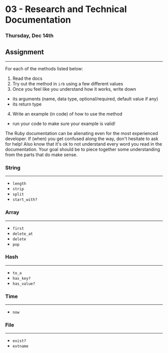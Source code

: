 # 03 - Research and Technical Documentation
### Thursday, Dec 14th

## Assignment
___
For each of the methods listed below:

1. Read the docs
2. Try out the method in ```irb``` using a few different values
3. Once you feel like you understand how it works, write down
  * its arguments (name, data type, optional/required, default value if any)
  * its return type
4. Write an example (in code) of how to use the method
  * run your code to make sure your example is valid!  

The Ruby documentation can be alienating even for the most experienced developer. If (when) you get confused along the way, don't hesitate to ask for help! Also know that it's ok to not understand every word you read in the documentation. Your goal should be to piece together some understanding from the parts that do make sense.


### String
___
  * ```length```
  * ```strip```
  * ```split```
  * ```start_with?```

### Array
___
  * ```first```
  * ```delete_at```
  * ```delete```
  * ```pop```

### Hash
___
  * ```to_a```
  * ```has_key?```
  * ```has_value?```

### Time
___
  * ```now```

### File
___
  * ```exist?```
  * ```extname```
